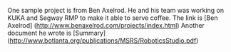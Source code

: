 One sample project is from Ben Axelrod. He and his team was working on KUKA and Segway RMP to make it able to serve coffee.
The link is [Ben Axelrod] (http://www.benaxelrod.com/projects/index.html)
Another document he wrote is [Summary] (http://www.botlanta.org/publications/MSRS/RoboticsStudio.pdf)
